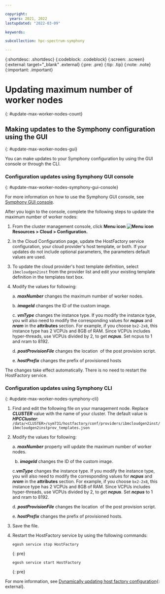 ```yaml
---

copyright:
  years: 2021, 2022
lastupdated: "2022-03-09"

keywords: 

subcollection: hpc-spectrum-symphony

---
```


{:shortdesc: .shortdesc}
{:codeblock: .codeblock}
{:screen: .screen}
{:external: target="_blank" .external}
{:pre: .pre}
{:tip: .tip}
{:note: .note}
{:important: .important}

# Updating maximum number of worker nodes
{: #update-max-worker-nodes-count}

## Making updates to the Symphony configuration using the GUI
{: #update-max-worker-nodes-gui}

You can make updates to your Symphony configuration by using the GUI console or through the CLI.

### Configuration updates using Symphony GUI console
{: #update-max-worker-nodes-symphony-gui-console}

For more information on how to use the Symphony GUI console, see [Symphony GUI console](/docs/hpc-spectrum-symphony?topic=hpc-spectrum-symphony-gui-console&interface=ui).

After you login to the console, complete the following steps to update the maximum number of worker nodes:

1. From the cluster management console, click **Menu icon ![Menu icon](../../icons/icon_hamburger.svg) Resources > Cloud > Configuration.**

2. In the Cloud Configuration page, update the HostFactory service configuration, your cloud provider's host template, or both. If your updates do not include optional parameters, the parameters default values are used.

3. To update the cloud provider's host template definition, select ``ibmcloudgen2inst`` from the provider list and edit your existing template definition in the templates text box.

4. Modify the values for following:

    a. ***maxNumber*** changes the maximum number of worker nodes. 
  
    b. ***imageId*** changes the ID of the custom image.

    c. ***vmType*** changes the instance type. If you modify the instance type, you will also need to modify the corresponding values for ***ncpus*** and ***nram*** in the **attributes** section. For example, if you choose ``bx2-2x8``, this instance type has 2 VCPUs and 8GB of RAM. Since VCPUs includes hyper-threads, use VCPUs divided by 2, to get ***ncpus***. Set ncpus to 1 and nram to 8192.

    d. ***postProvisionFile*** changes the location  of the post provision script.

    e. ***hostPrefix*** changes the prefix of provisioned hosts

The changes take effect automatically. There is no need to restart the HostFactory service.

### Configuration updates using Symphony CLI
{: #update-max-worker-nodes-symphony-cli}

1. Find and edit the following file on your management node. Replace ***CLUSTER*** value with the name of your cluster. The default value is ***HPCCluster***: `/data/<CLUSTER>/sym731/hostfactory/conf/providers/ibmcloudgen2inst/ibmcloudgen2instprov_templates.json`

2.  Modify the values for following:

    a. ***maxNumber*** property will update the maximum number of worker nodes.

     
    b. ***imageId*** changes the ID of the custom image.


    c.***vmType*** changes the instance type. If you modify the instance type, you will also need to modify the corresponding values for ***ncpus*** and ***nram*** in the **attributes** section. For example, if you choose ``bx2-2x8``, this instance type has 2 VCPUs and 8GB of RAM. Since VCPUs includes hyper-threads, use VCPUs divided by 2, to get ***ncpus***. Set ***ncpus*** to 1 and nram to 8192.
    
    d. ***postProvisionFile*** changes the location  of the post provision script.


    e. ***hostPrefix*** changes the prefix of provisioned hosts.

3. Save the file.

4. Restart the HostFactory service by using the following commands:

    ```
    egosh service stop HostFactory
    ```
    {: pre}
    
    ```
    egosh service start HostFactory
    ```
    {: pre}

For more information, see [Dynamically updating host factory configuration](https://www.ibm.com/docs/en/spectrum-symphony/7.3.1?topic=bursting-dynamically-updating-host-factory-configuration){: external}.

